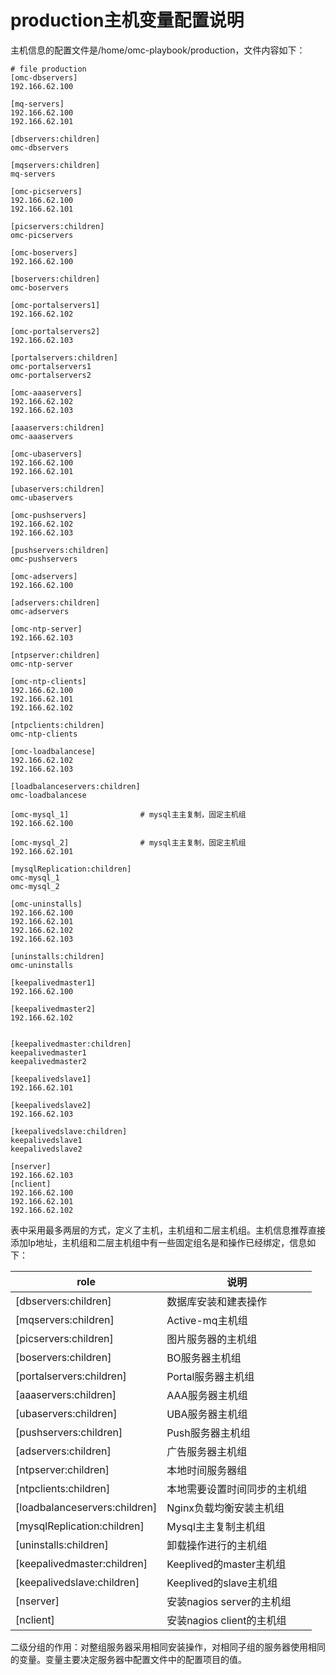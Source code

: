 # production主机变量配置说明

主机信息的配置文件是/home/omc-playbook/production，文件内容如下：
```
# file production
[omc-dbservers]
192.166.62.100

[mq-servers]
192.166.62.100
192.166.62.101

[dbservers:children]
omc-dbservers

[mqservers:children]
mq-servers

[omc-picservers]
192.166.62.100
192.166.62.101

[picservers:children]
omc-picservers

[omc-boservers]
192.166.62.100

[boservers:children]
omc-boservers

[omc-portalservers1]
192.166.62.102

[omc-portalservers2]
192.166.62.103

[portalservers:children]
omc-portalservers1
omc-portalservers2

[omc-aaaservers]
192.166.62.102
192.166.62.103

[aaaservers:children]
omc-aaaservers

[omc-ubaservers]
192.166.62.100
192.166.62.101

[ubaservers:children]
omc-ubaservers

[omc-pushservers]
192.166.62.102
192.166.62.103

[pushservers:children]
omc-pushservers

[omc-adservers]
192.166.62.100

[adservers:children]
omc-adservers

[omc-ntp-server]
192.166.62.103

[ntpserver:children]
omc-ntp-server

[omc-ntp-clients]
192.166.62.100
192.166.62.101
192.166.62.102

[ntpclients:children]
omc-ntp-clients

[omc-loadbalancese]
192.166.62.102
192.166.62.103

[loadbalanceservers:children]
omc-loadbalancese

[omc-mysql_1]                # mysql主主复制，固定主机组
192.166.62.100

[omc-mysql_2]                # mysql主主复制，固定主机组
192.166.62.101

[mysqlReplication:children]
omc-mysql_1
omc-mysql_2

[omc-uninstalls]
192.166.62.100
192.166.62.101
192.166.62.102
192.166.62.103

[uninstalls:children]
omc-uninstalls

[keepalivedmaster1]
192.166.62.100

[keepalivedmaster2]
192.166.62.102


[keepalivedmaster:children]
keepalivedmaster1
keepalivedmaster2

[keepalivedslave1]
192.166.62.101

[keepalivedslave2]
192.166.62.103

[keepalivedslave:children]
keepalivedslave1
keepalivedslave2

[nserver]
192.166.62.103
[nclient]
192.166.62.100
192.166.62.101
192.166.62.102
```

表中采用最多两层的方式，定义了主机，主机组和二层主机组。主机信息推荐直接添加Ip地址，主机组和二层主机组中有一些固定组名是和操作已经绑定，信息如下：

role | 说明
---|---
[dbservers:children] |	数据库安装和建表操作
[mqservers:children] |	Active-mq主机组
[picservers:children] |	图片服务器的主机组
[boservers:children] |	BO服务器主机组
[portalservers:children]	| Portal服务器主机组
[aaaservers:children] |	AAA服务器主机组
[ubaservers:children] |	UBA服务器主机组
[pushservers:children] |	Push服务器主机组
[adservers:children] |	广告服务器主机组
[ntpserver:children] |	本地时间服务器组
[ntpclients:children] |	本地需要设置时间同步的主机组
[loadbalanceservers:children] |	Nginx负载均衡安装主机组
[mysqlReplication:children] |	Mysql主主复制主机组
[uninstalls:children] |	卸载操作进行的主机组
[keepalivedmaster:children] |	Keeplived的master主机组
[keepalivedslave:children] |	Keeplived的slave主机组 |
[nserver] |	安装nagios server的主机组
[nclient] |	安装nagios client的主机组

二级分组的作用：对整组服务器采用相同安装操作，对相同子组的服务器使用相同的变量。变量主要决定服务器中配置文件中的配置项目的值。